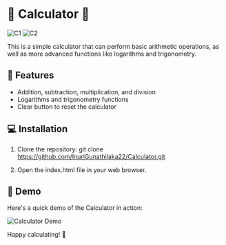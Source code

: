 # 🧮 Calculator 🧮

![C1](https://user-images.githubusercontent.com/87197299/230673003-acbebeec-6372-41ef-a97a-fa63650c0009.png)
![C2](https://user-images.githubusercontent.com/87197299/230673013-64af44da-46cc-4089-b80c-bb12527b0229.png)

This is a simple calculator that can perform basic arithmetic operations, as well as more advanced functions like logarithms and trigonometry.

## 🚀 Features

- Addition, subtraction, multiplication, and division
- Logarithms and trigonometry functions
- Clear button to reset the calculator

## 💻 Installation

1. Clone the repository: git clone https://github.com/InuriGunathilaka22/Calculator.git

2. Open the index.html file in your web browser.

## 🎥 Demo

Here's a quick demo of the Calculator in action:

![Calculator Demo](![GIF](https://user-images.githubusercontent.com/87197299/230676287-f802a406-2b53-4250-ad75-dd66f5b3854f.gif))


Happy calculating! 🚀


